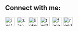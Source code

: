 ## Connect with me:  
<a href="https://instagram.com/p4v4n" target="blank"><img align="center" src="https://github.com/pavanpatil45/pavanpatil45/blob/main/connect with me/insta.png" alt="instagram" width="30" /></a>&nbsp;
<a href="https://stackoverflow.com/users/14926087/pavan-patil?tab=profile " target="blank"><img align="center" src="https://github.com/pavanpatil45/pavanpatil45/blob/main/connect with me/stack.svg" alt="stack-overflow" height="30" width="30" /></a>&nbsp;
<a href="https://linkedin.com/in/pavan-patil-445a33150" target="blank"><img align="center" src="https://github.com/pavanpatil45/pavanpatil45/blob/main/connect with me/linkedin.webp" alt="linkedin" height="30" width="30" /></a>&nbsp;
<a href="https://twitter.com/pavan_patil45" target="blank"><img align="center" src="https://github.com/pavanpatil45/pavanpatil45/blob/main/connect with me/twitter.png" alt="twitter" width="30" /></a>&nbsp;
<a href="https://facebook.com/pavanpatil450" target="blank"><img align="center" src="https://github.com/pavanpatil45/pavanpatil45/blob/main/connect with me/facebook.webp" alt="facebook" height="30" width="30" /></a>&nbsp;
<a href="https://www.reddit.com/user/p4v4n_45" target="blank"><img align="center" src="https://github.com/pavanpatil45/pavanpatil45/blob/main/connect with me/reddit.svg" alt="reddit" width="30" /></a>&nbsp;

